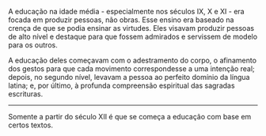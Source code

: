 A educação na idade média - especialmente nos séculos IX, X e XI - era focada em produzir pessoas, não obras. Esse ensino era baseado na crença de que se podia ensinar as virtudes. Eles visavam produzir pessoas de alto nível e destaque para que fossem admirados e servissem de modelo para os outros.

A educação deles começavam com o adestramento do corpo, o afinamento dos gestos para que cada movimento correspondesse a uma intenção real; depois, no segundo nível, levavam a pessoa ao perfeito domínio da língua latina; e, por último, à profunda compreensão espiritual das sagradas escrituras. 


--- 
Somente a partir do século XII é que se começa a educação com base em certos textos. 